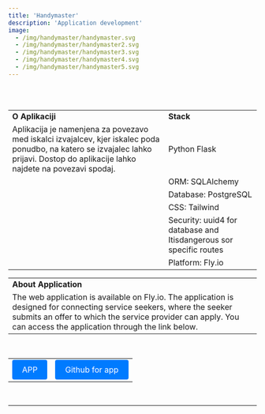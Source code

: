 ```yaml
---
title: 'Handymaster'
description: 'Application development'
image: 
  - /img/handymaster/handymaster.svg
  - /img/handymaster/handymaster2.svg
  - /img/handymaster/handymaster3.svg
  - /img/handymaster/handymaster4.svg
  - /img/handymaster/handymaster5.svg
---
```

<br>


<br>

|  | |
|--|----------|
| **O Aplikaciji** | **Stack** |
|Aplikacija je namenjena za povezavo med iskalci izvajalcev, kjer iskalec poda ponudbo, na katero se izvajalec lahko prijavi. Dostop do aplikacije lahko najdete na povezavi spodaj.|Python Flask|
||ORM: SQLAlchemy|
||Database: PostgreSQL|
||CSS: Tailwind|
||Security: uuid4 for database and Itisdangerous sor specific routes|
||Platform: Fly.io |

|  | |
|----------|----------|
| **About Application** | |
|The web application is available on Fly.io. The application is designed for connecting service seekers, where the seeker submits an offer to which the service provider can apply. You can access the application through the link below.

<br>

|  | |
|----------|----------|
|[<div style="display:inline-block; padding: 10px 20px; background-color: #007bff; color: #ffffff; text-decoration: none; border-radius: 4px; cursor: pointer;">APP</div>](https://handyman.fly.dev)|[<div style="display:inline-block; padding: 10px 20px; background-color: #007bff; color: #ffffff; text-decoration: none; border-radius: 4px; cursor: pointer;">Github for app</div>](https://github.com/janlebar/hanyman-connect)|

<br>

---








